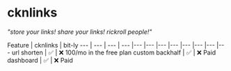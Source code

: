 # cknlinks
*"store your links! share your links! rickroll people!"*

Feature | cknlinks | bit-ly
--- | --- | --- | --- |--- |--- |--- |--- |--- |--- |--- |---
url shorten | ✅ | ❌ 100/mo in the free plan
custom backhalf | ✅ | ❌ Paid
dashboard | ✅ | ❌ Paid
